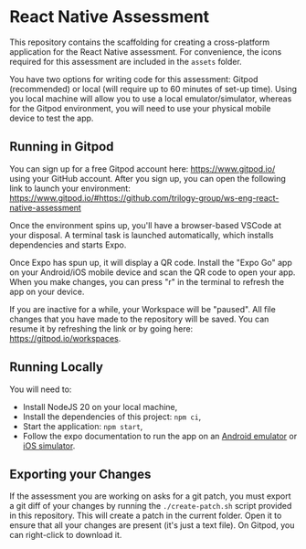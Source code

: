 # React Native Assessment

This repository contains the scaffolding for creating a cross-platform application for the React Native assessment. For convenience, the icons required for this assessment are included in the `assets` folder.

You have two options for writing code for this assessment: Gitpod (recommended) or local (will require up to 60 minutes of set-up time). Using you local machine will allow you to use a local emulator/simulator, whereas for the Gitpod environment, you will need to use your physical mobile device to test the app. 

## Running in Gitpod

You can sign up for a free Gitpod account here: https://www.gitpod.io/ using your GitHub account. After you sign up, you can open the following link to launch your environment: https://www.gitpod.io/#https://github.com/trilogy-group/ws-eng-react-native-assessment

Once the environment spins up, you'll have a browser-based VSCode at your disposal. A terminal task is launched automatically, which installs dependencies and starts Expo. 

Once Expo has spun up, it will display a QR code. Install the "Expo Go" app on your Android/iOS mobile device and scan the QR code to open your app. When you make changes, you can press "r" in the terminal to refresh the app on your device.

If you are inactive for a while, your Workspace will be "paused". All file changes that you have made to the repository will be saved. You can resume it by refreshing the link or by going here: https://gitpod.io/workspaces.

## Running Locally

You will need to:
 - Install NodeJS 20 on your local machine, 
 - Install the dependencies of this project: `npm ci`,
 - Start the application: `npm start`,
 - Follow the expo documentation to run the app on an [Android emulator](https://docs.expo.dev/workflow/android-studio-emulator/) or [iOS simulator](https://docs.expo.dev/workflow/ios-simulator/).

## Exporting your Changes

If the assessment you are working on asks for a git patch, you must export a git diff of your changes by running the `./create-patch.sh` script provided in this repository. This will create a patch in the current folder. Open it to ensure that all your changes are present (it's just a text file). On Gitpod, you can right-click to download it.
